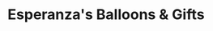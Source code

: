 ---
title: "Esperanza's Balloons & Gifts"
url: /roswell/esperanzas-balloons-and-gifts/
shop: gift
---